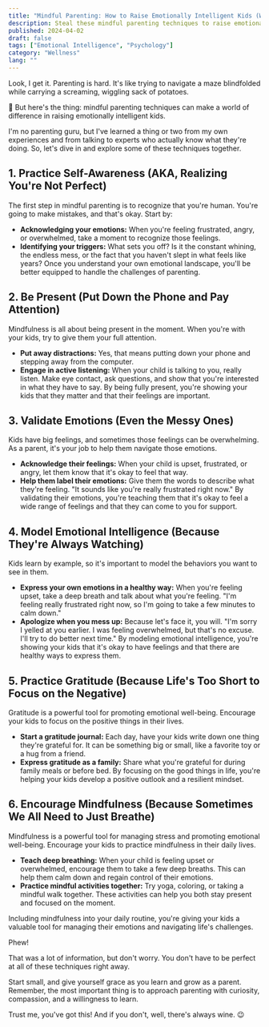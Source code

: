 ```yaml
---
title: "Mindful Parenting: How to Raise Emotionally Intelligent Kids (Without Losing Your Mind)"
description: Steal these mindful parenting techniques to raise emotionally intelligent children. Learn to be present, validate emotions, model healthy behaviors, and encourage mindfulness. 🧘‍♀️👨 ‍👧
published: 2024-04-02
draft: false
tags: ["Emotional Intelligence", "Psychology"]
category: "Wellness"
lang: ""
---
```



Look, I get it. Parenting is hard. It's like trying to navigate a maze blindfolded while carrying a screaming, wiggling sack of potatoes.

🧒 But here's the thing: mindful parenting techniques can make a world of difference in raising emotionally intelligent kids.

I'm no parenting guru, but I've learned a thing or two from my own experiences and from talking to experts who actually know what they're doing. So, let's dive in and explore some of these techniques together.


## 1. Practice Self-Awareness (AKA, Realizing You're Not Perfect)

The first step in mindful parenting is to recognize that you're human. You're going to make mistakes, and that's okay. Start by:

- **Acknowledging your emotions:** When you're feeling frustrated, angry, or overwhelmed, take a moment to recognize those feelings.
- **Identifying your triggers:** What sets you off? Is it the constant whining, the endless mess, or the fact that you haven't slept in what feels like years? Once you understand your own emotional landscape, you'll be better equipped to handle the challenges of parenting.

## 2. Be Present (Put Down the Phone and Pay Attention)

Mindfulness is all about being present in the moment. When you're with your kids, try to give them your full attention.

- **Put away distractions:** Yes, that means putting down your phone and stepping away from the computer.
- **Engage in active listening:** When your child is talking to you, really listen. Make eye contact, ask questions, and show that you're interested in what they have to say. By being fully present, you're showing your kids that they matter and that their feelings are important.

## 3. Validate Emotions (Even the Messy Ones)

Kids have big feelings, and sometimes those feelings can be overwhelming. As a parent, it's your job to help them navigate those emotions.

- **Acknowledge their feelings:** When your child is upset, frustrated, or angry, let them know that it's okay to feel that way.
- **Help them label their emotions:** Give them the words to describe what they're feeling. "It sounds like you're really frustrated right now." By validating their emotions, you're teaching them that it's okay to feel a wide range of feelings and that they can come to you for support.

## 4. Model Emotional Intelligence (Because They're Always Watching)

Kids learn by example, so it's important to model the behaviors you want to see in them.

- **Express your own emotions in a healthy way:** When you're feeling upset, take a deep breath and talk about what you're feeling. "I'm feeling really frustrated right now, so I'm going to take a few minutes to calm down."
- **Apologize when you mess up:** Because let's face it, you will. "I'm sorry I yelled at you earlier. I was feeling overwhelmed, but that's no excuse. I'll try to do better next time." By modeling emotional intelligence, you're showing your kids that it's okay to have feelings and that there are healthy ways to express them.

## 5. Practice Gratitude (Because Life's Too Short to Focus on the Negative)

Gratitude is a powerful tool for promoting emotional well-being. Encourage your kids to focus on the positive things in their lives.

- **Start a gratitude journal:** Each day, have your kids write down one thing they're grateful for. It can be something big or small, like a favorite toy or a hug from a friend.
- **Express gratitude as a family:** Share what you're grateful for during family meals or before bed. By focusing on the good things in life, you're helping your kids develop a positive outlook and a resilient mindset.

## 6. Encourage Mindfulness (Because Sometimes We All Need to Just Breathe)

Mindfulness is a powerful tool for managing stress and promoting emotional well-being. Encourage your kids to practice mindfulness in their daily lives.

- **Teach deep breathing:** When your child is feeling upset or overwhelmed, encourage them to take a few deep breaths. This can help them calm down and regain control of their emotions.
- **Practice mindful activities together:** Try yoga, coloring, or taking a mindful walk together. These activities can help you both stay present and focused on the moment.

Including mindfulness into your daily routine, you're giving your kids a valuable tool for managing their emotions and navigating life's challenges.

Phew!

That was a lot of information, but don't worry. You don't have to be perfect at all of these techniques right away.

Start small, and give yourself grace as you learn and grow as a parent. Remember, the most important thing is to approach parenting with curiosity, compassion, and a willingness to learn.

Trust me, you've got this! And if you don't, well, there's always wine. 😉
